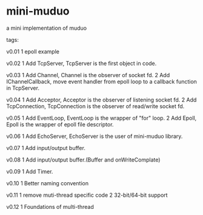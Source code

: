 mini-muduo
==========
a mini implementation of muduo

tags:

v0.01
1 epoll example

v0.02
1 Add TcpServer, TcpServer is the first object in code.

v0.03
1 Add Channel, Channel is the observer of socket fd.
2 Add IChannelCallback, move event handler from epoll loop to a callback function in TcpServer.

v0.04
1 Add Acceptor, Acceptor is the observer of listening socket fd.
2 Add TcpConnection, TcpConnection is the observer of read/write socket fd.

v0.05
1 Add EventLoop, EventLoop is the wrapper of "for" loop.
2 Add Epoll, Epoll is the wrapper of epoll file descriptor.

v0.06
1 Add EchoServer, EchoServer is the user of mini-muduo library.

v0.07
1 Add input/output buffer.

v0.08
1 Add input/output buffer.(Buffer and onWriteComplate)

v0.09
1 Add Timer.

v0.10
1 Better naming convention

v0.11
1 remove muti-thread specific code
2 32-bit/64-bit support

v0.12
1 Foundations of multi-thread
